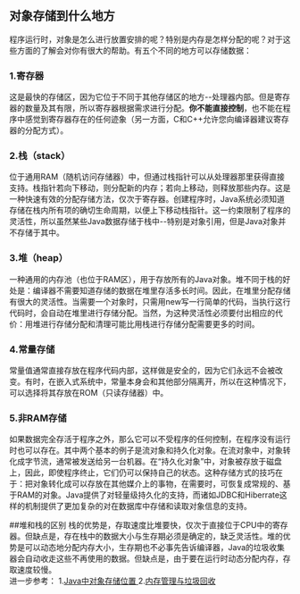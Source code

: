 ## 对象存储到什么地方

程序运行时，对象是怎么进行放置安排的呢？特别是内存是怎样分配的呢？对于这些方面的了解会对你有很大的帮助。有五个不同的地方可以存储数据：

### 1.寄存器

这是最快的存储区，因为它位于不同于其他存储区的地方--处理器内部。但是寄存器的数量及其有限，所以寄存器根据需求进行分配。**你不能直接控制**，也不能在程序中感觉到寄存器存在的任何迹象（另一方面，C和C++允许您向编译器建议寄存器的分配方式）。

### 2.栈（stack）

位于通用RAM（随机访问存储器）中，但通过栈指针可以从处理器那里获得直接支持。栈指针若向下移动，则分配新的内存；若向上移动，则释放那些内存。这是一种快速有效的分配存储方法，仅次于寄存器。创建程序时，Java系统必须知道存储在栈内所有项的确切生命周期，以便上下移动栈指针。这一约束限制了程序的灵活性，所以虽然某些Java数据存储于栈中--特别是对象引用，但是Java对象并不存储于其中。

### 3.堆（heap）

一种通用的内存池（也位于RAM区），用于存放所有的Java对象。堆不同于栈的好处是：编译器不需要知道存储的数据在堆里存活多长时间。因此，在堆里分配存储有很大的灵活性。当需要一个对象时，只需用new写一行简单的代码，当执行这行代码时，会自动在堆里进行存储分配。当然，为这种灵活性必须要付出相应的代价：用堆进行存储分配和清理可能比用栈进行存储分配需要更多的时间。

### 4.常量存储

常量值通常直接存放在程序代码内部，这样做是安全的，因为它们永远不会被改变。有时，在嵌入式系统中，常量本身会和其他部分隔离开，所以在这种情况下，可以选择将其存放在ROM（只读存储器）中。

### 5.非RAM存储

如果数据完全存活于程序之外，那么它可以不受程序的任何控制，在程序没有运行时也可以存在。其中两个基本的例子是流对象和持久化对象。在流对象中，对象转化成字节流，通常被发送给另一台机器。在“持久化对象”中，对象被存放于磁盘上，因此，即使程序终止，它们仍可以保持自己的状态。这种存储方式的技巧在于：把对象转化成可以存放在其他媒介上的事物，在需要时，可恢复成常规的、基于RAM的对象。Java提供了对轻量级持久化的支持，而诸如JDBC和Hiberrate这样的机制提供了更加复杂的对在数据库中存储和读取对象信息的支持。

##堆和栈的区别
栈的优势是，存取速度比堆要快，仅次于直接位于CPU中的寄存器。但缺点是，存在栈中的数据大小与生存期必须是确定的，缺乏灵活性。堆的优势是可以动态地分配内存大小，生存期也不必事先告诉编译器，Java的垃圾收集器会自动收走这些不再使用的数据。但缺点是，由于要在运行时动态分配内存，存取速度较慢。  
进一步参考：
1.[Java中对象存储位置 ](http://blog.chinaunix.net/uid-16111523-id-3055749.html)
2.[内存管理与垃圾回收](http://www.cnblogs.com/vamei/archive/2013/04/28/3048353.html)
